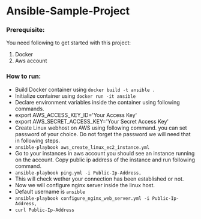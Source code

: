 # Ansible-Sample-Project

### Prerequisite:

You need following to get started with this project:
1. Docker
2. Aws account

### How to run:

* Build Docker container using `docker build -t ansible .`
* Initialize container using `docker run -it ansible`
* Declare environment variables inside the container using following commands.
* export AWS_ACCESS_KEY_ID='Your Access Key'
* export AWS_SECRET_ACCESS_KEY='Your Secret Access Key'
* Create Linux webhost on AWS using following command. you can set password of your choice. Do not forget the password we will need that in following steps.
* `ansible-playbook aws_create_linux_ec2_instance.yml`
* Go to your instances in aws account you should see an instance running on the account. Copy public ip address of the instance and run following command.
* `ansible-playbook ping.yml -i Public-Ip-Address,`
* This will check wether your connection has been established or not.
* Now we will configure nginx server inside the linux host. 
* Default username is `ansible`
* `ansible-playbook configure_nginx_web_server.yml -i Public-Ip-Address,`
* `curl Public-Ip-Address`

